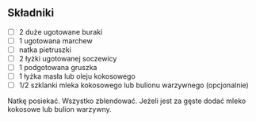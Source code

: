 ## Składniki

* [ ] 2 duże ugotowane buraki
* [ ] 1 ugotowana marchew
* [ ] natka pietruszki
* [ ] 2 łyżki ugotowanej soczewicy
* [ ] 1 podgotowana gruszka
* [ ] 1 łyżka masła lub oleju kokosowego
* [ ] 1/2 szklanki mleka kokosowego lub bulionu warzywnego (opcjonalnie)

Natkę posiekać. Wszystko zblendować. Jeżeli jest za gęste dodać mleko kokosowe lub bulion warzywny.

